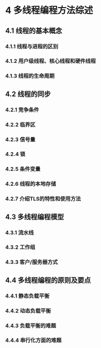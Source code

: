 # 4 多线程编程方法综述

## 4.1 线程的基本概念

### 4.1.1 线程与进程的区别
### 4.1.2 用户级线程、核心线程和硬件线程
### 4.1.3 线程的生命周期

## 4.2 线程的同步

### 4.2.1 竞争条件
### 4.2.2 临界区
### 4.2.3 信号量
### 4.2.4 锁
### 4.2.5 条件变量
### 4.2.6 线程的本地存储
### 4.2.7 介绍TLS的特性和使用方法

## 4.3 多线程编程模型

### 4.3.1 流水线
### 4.3.2 工作组
### 4.3.3 客户/服务器方式

## 4.4 多线程编程的原则及要点

### 4.4.1 静态负载平衡
### 4.4.2 动态负载平衡
### 4.4.3 负载平衡的难题
### 4.4.4 串行化方面的难题

